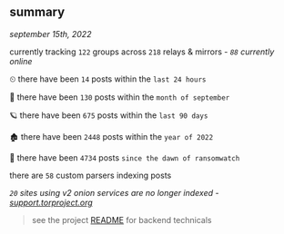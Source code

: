 
## summary
_september 15th, 2022_

currently tracking `122` groups across `218` relays & mirrors - _`88` currently online_

⏲ there have been `14` posts within the `last 24 hours`

🦈 there have been `130` posts within the `month of september`

🪐 there have been `675` posts within the `last 90 days`

🏚 there have been `2448` posts within the `year of 2022`

🦕 there have been `4734` posts `since the dawn of ransomwatch`

there are `58` custom parsers indexing posts

_`20` sites using v2 onion services are no longer indexed - [support.torproject.org](https://support.torproject.org/onionservices/v2-deprecation/)_

> see the project [README](https://github.com/joshhighet/ransomwatch#ransomwatch--) for backend technicals

